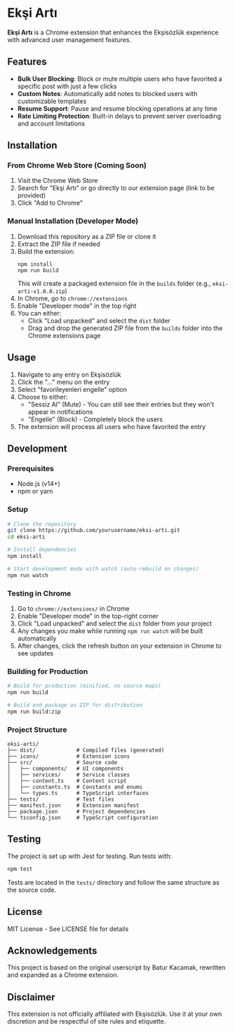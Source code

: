# Ekşi Artı

**Ekşi Artı** is a Chrome extension that enhances the Ekşisözlük experience with advanced user management features.

## Features

- **Bulk User Blocking**: Block or mute multiple users who have favorited a specific post with just a few clicks
- **Custom Notes**: Automatically add notes to blocked users with customizable templates
- **Resume Support**: Pause and resume blocking operations at any time
- **Rate Limiting Protection**: Built-in delays to prevent server overloading and account limitations

## Installation

### From Chrome Web Store (Coming Soon)
1. Visit the Chrome Web Store
2. Search for "Ekşi Artı" or go directly to our extension page (link to be provided)
3. Click "Add to Chrome"

### Manual Installation (Developer Mode)
1. Download this repository as a ZIP file or clone it
2. Extract the ZIP file if needed
3. Build the extension:
   ```
   npm install
   npm run build
   ```
   This will create a packaged extension file in the `builds` folder (e.g., `eksi-arti-v1.0.0.zip`)
4. In Chrome, go to `chrome://extensions`
5. Enable "Developer mode" in the top right
6. You can either:
   - Click "Load unpacked" and select the `dist` folder
   - Drag and drop the generated ZIP file from the `builds` folder into the Chrome extensions page

## Usage

1. Navigate to any entry on Ekşisözlük
2. Click the "..." menu on the entry
3. Select "favorileyenleri engelle" option
4. Choose to either:
   - "Sessiz Al" (Mute) - You can still see their entries but they won't appear in notifications
   - "Engelle" (Block) - Completely block the users
5. The extension will process all users who have favorited the entry

## Development

### Prerequisites
- Node.js (v14+)
- npm or yarn

### Setup
```bash
# Clone the repository
git clone https://github.com/yourusername/eksi-arti.git
cd eksi-arti

# Install dependencies
npm install

# Start development mode with watch (auto-rebuild on changes)
npm run watch
```

### Testing in Chrome
1. Go to `chrome://extensions/` in Chrome
2. Enable "Developer mode" in the top-right corner
3. Click "Load unpacked" and select the `dist` folder from your project
4. Any changes you make while running `npm run watch` will be built automatically
5. After changes, click the refresh button on your extension in Chrome to see updates

### Building for Production

```bash
# Build for production (minified, no source maps)
npm run build

# Build and package as ZIP for distribution
npm run build:zip
```

### Project Structure
```
eksi-arti/
├── dist/             # Compiled files (generated)
├── icons/            # Extension icons
├── src/              # Source code
│   ├── components/   # UI components
│   ├── services/     # Service classes
│   ├── content.ts    # Content script
│   ├── constants.ts  # Constants and enums
│   └── types.ts      # TypeScript interfaces
├── tests/            # Test files
├── manifest.json     # Extension manifest
├── package.json      # Project dependencies
└── tsconfig.json     # TypeScript configuration
```

## Testing

The project is set up with Jest for testing. Run tests with:

```bash
npm test
```

Tests are located in the `tests/` directory and follow the same structure as the source code.

## License

MIT License - See LICENSE file for details

## Acknowledgements

This project is based on the original userscript by Batur Kacamak, rewritten and expanded as a Chrome extension.

## Disclaimer

This extension is not officially affiliated with Ekşisözlük. Use it at your own discretion and be respectful of site rules and etiquette.